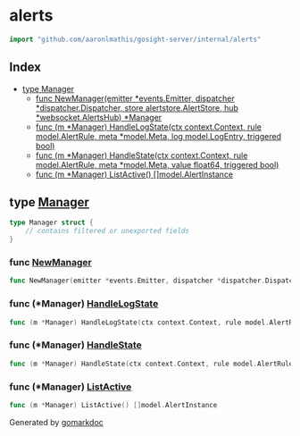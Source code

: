 <!-- Code generated by gomarkdoc. DO NOT EDIT -->

# alerts

```go
import "github.com/aaronlmathis/gosight-server/internal/alerts"
```

## Index

- [type Manager](<#Manager>)
  - [func NewManager\(emitter \*events.Emitter, dispatcher \*dispatcher.Dispatcher, store alertstore.AlertStore, hub \*websocket.AlertsHub\) \*Manager](<#NewManager>)
  - [func \(m \*Manager\) HandleLogState\(ctx context.Context, rule model.AlertRule, meta \*model.Meta, log model.LogEntry, triggered bool\)](<#Manager.HandleLogState>)
  - [func \(m \*Manager\) HandleState\(ctx context.Context, rule model.AlertRule, meta \*model.Meta, value float64, triggered bool\)](<#Manager.HandleState>)
  - [func \(m \*Manager\) ListActive\(\) \[\]model.AlertInstance](<#Manager.ListActive>)


<a name="Manager"></a>
## type [Manager](<https://github.com/aaronlmathis/gosight-server/blob/main/internal/alerts/manager.go#L17-L24>)



```go
type Manager struct {
    // contains filtered or unexported fields
}
```

<a name="NewManager"></a>
### func [NewManager](<https://github.com/aaronlmathis/gosight-server/blob/main/internal/alerts/manager.go#L26>)

```go
func NewManager(emitter *events.Emitter, dispatcher *dispatcher.Dispatcher, store alertstore.AlertStore, hub *websocket.AlertsHub) *Manager
```



<a name="Manager.HandleLogState"></a>
### func \(\*Manager\) [HandleLogState](<https://github.com/aaronlmathis/gosight-server/blob/main/internal/alerts/manager.go#L127>)

```go
func (m *Manager) HandleLogState(ctx context.Context, rule model.AlertRule, meta *model.Meta, log model.LogEntry, triggered bool)
```



<a name="Manager.HandleState"></a>
### func \(\*Manager\) [HandleState](<https://github.com/aaronlmathis/gosight-server/blob/main/internal/alerts/manager.go#L40>)

```go
func (m *Manager) HandleState(ctx context.Context, rule model.AlertRule, meta *model.Meta, value float64, triggered bool)
```



<a name="Manager.ListActive"></a>
### func \(\*Manager\) [ListActive](<https://github.com/aaronlmathis/gosight-server/blob/main/internal/alerts/manager.go#L231>)

```go
func (m *Manager) ListActive() []model.AlertInstance
```



Generated by [gomarkdoc](<https://github.com/princjef/gomarkdoc>)
